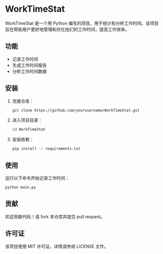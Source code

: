 # WorkTimeStat

WorkTimeStat 是一个用 Python 编写的项目，用于统计和分析工作时间。该项目旨在帮助用户更好地管理和优化他们的工作时间，提高工作效率。

## 功能

- 记录工作时间
- 生成工作时间报告
- 分析工作时间数据

## 安装

1. 克隆仓库：
    ```bash
    git clone https://github.com/yourusername/WorkTimeStat.git
    ```
2. 进入项目目录：
    ```bash
    cd WorkTimeStat
    ```
3. 安装依赖：
    ```bash
    pip install -r requirements.txt
    ```

## 使用

运行以下命令开始记录工作时间：
```bash
python main.py
```

## 贡献

欢迎贡献代码！请 fork 本仓库并提交 pull request。

## 许可证

该项目使用 MIT 许可证。详情请参阅 LICENSE 文件。